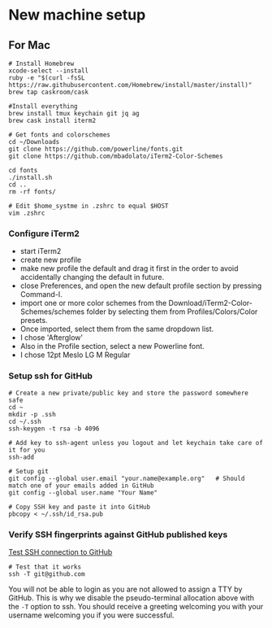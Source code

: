 # New machine setup #

## For Mac ##

~~~
# Install Homebrew
xcode-select --install
ruby -e "$(curl -fsSL https://raw.githubusercontent.com/Homebrew/install/master/install)"
brew tap caskroom/cask

#Install everything
brew install tmux keychain git jq ag
brew cask install iterm2

# Get fonts and colorschemes
cd ~/Downloads
git clone https://github.com/powerline/fonts.git
git clone https://github.com/mbadolato/iTerm2-Color-Schemes

cd fonts
./install.sh
cd ..
rm -rf fonts/

# Edit $home_systme in .zshrc to equal $HOST
vim .zshrc

~~~

### Configure iTerm2
- start iTerm2
- create new profile
- make new profile the default and drag it first in the order to avoid accidentally changing the default in future.
- close Preferences, and open the new default profile section by pressing Command-I.
- import one or more color schemes from the Download/iTerm2-Color-Schemes/schemes folder by selecting them from Profiles/Colors/Color presets.
- Once imported, select them from the same dropdown list.
- I chose 'Afterglow'
- Also in the Profile section, select a new Powerline font.
- I chose 12pt Meslo LG M Regular

### Setup ssh for GitHub
~~~
# Create a new private/public key and store the password somewhere safe
cd ~
mkdir -p .ssh
cd ~/.ssh
ssh-keygen -t rsa -b 4096

# Add key to ssh-agent unless you logout and let keychain take care of it for you
ssh-add

# Setup git
git config --global user.email "your.name@example.org"   # Should match one of your emails added in GitHub
git config --global user.name "Your Name"

# Copy SSH key and paste it into GitHub
pbcopy < ~/.ssh/id_rsa.pub
~~~

### Verify SSH fingerprints against GitHub published keys
[Test SSH connection to GitHub](https://help.github.com/articles/testing-your-ssh-connection/)
~~~
# Test that it works
ssh -T git@github.com
~~~
You will not be able to login as you are not allowed to assign a TTY by GitHub. This is why we disable the
pseudo-terminal allocation above with the `-T` option to ssh. You should receive a greeting welcoming you with your
username welcoming you if you were successful.

